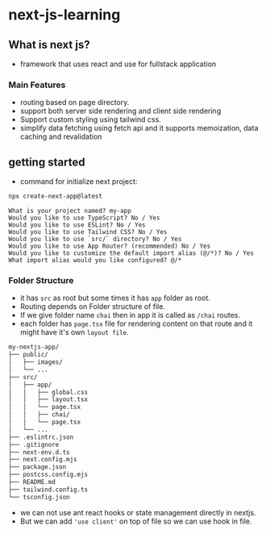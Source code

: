# next-js-learning

## What is next js?

- framework that uses react and use for fullstack application

### Main Features

- routing based on page directory.
- support both server side rendering and client side rendering
- Support custom styling using tailwind css.
- simplify data fetching using fetch api and it supports memoization, data caching and revalidation

## getting started

- command for initialize next project:

```bash
npx create-next-app@latest
```

```after running command
What is your project named? my-app
Would you like to use TypeScript? No / Yes
Would you like to use ESLint? No / Yes
Would you like to use Tailwind CSS? No / Yes
Would you like to use `src/` directory? No / Yes
Would you like to use App Router? (recommended) No / Yes
Would you like to customize the default import alias (@/*)? No / Yes
What import alias would you like configured? @/*
```

### Folder Structure

- it has `src` as root but some times it has `app` folder as root.
- Routing depends on Folder structure of file.
- If we give folder name `chai` then in app it is called as `/chai` routes.
- each folder has `page.tsx` file for rendering content on that route and it might have it's own `layout file`.

```bash
my-nextjs-app/
├── public/
│   ├── images/
│   └── ...
├── src/
│   ├── app/
│   │   ├── global.css
│   │   ├── layout.tsx
│   │   └── page.tsx
│   │   ├── chai/
│   │   └── page.tsx
│   └── ...
├── .eslintrc.json
├── .gitignore
├── next-env.d.ts
├── next.config.mjs
├── package.json
├── postcss.config.mjs
├── README.md
├── tailwind.config.ts
└── tsconfig.json
```

- we can not use ant react hooks or state management directly in nextjs.
- But we can add `'use client'` on top of file so we can use hook in file.
